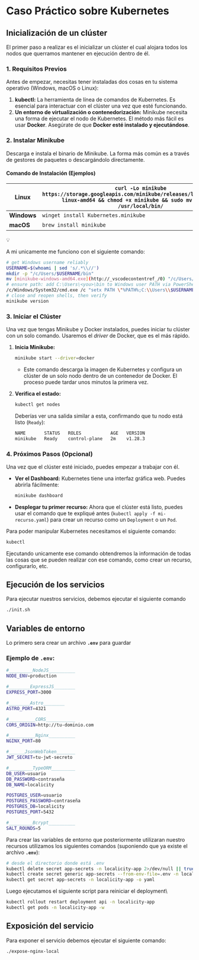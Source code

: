 # Caso Práctico sobre Kubernetes

## Inicialización de un clúster

El primer paso a realizar es el inicializar un clúster el cual alojara todos los nodos que querramos mantener en ejecución dentro de él.

### 1. Requisitos Previos

Antes de empezar, necesitas tener instaladas dos cosas en tu sistema operativo (Windows, macOS o Linux):

1. **kubectl:** La herramienta de línea de comandos de Kubernetes. Es esencial para interactuar con el clúster una vez que esté funcionando.
2. **Un entorno de virtualización o contenedorización:** Minikube necesita una forma de ejecutar el nodo de Kubernetes. El método más fácil es usar **Docker**. Asegúrate de que **Docker esté instalado y ejecutándose**.

### 2. Instalar Minikube

Descarga e instala el binario de Minikube. La forma más común es a través de gestores de paquetes o descargándolo directamente.

#### Comando de Instalación (Ejemplos)

| **Linux** | **`curl -Lo minikube https://storage.googleapis.com/minikube/releases/latest/minikube-linux-amd64 && chmod +x minikube && sudo mv minikube /usr/local/bin/`** |
| --- | --- |
| **Windows** | `winget install Kubernetes.minikube` |
| **macOS** | `brew install minikube` |

<aside>
💡

A mi unicamente me funciono con el siguiente comando:

```bash
# get Windows username reliably
USERNAME=$(whoami | sed 's/.*\\//')
mkdir -p "/c/Users/$USERNAME/bin"
mv [minikube-windows-amd64.exe](http://_vscodecontentref_/0) "/c/Users/$USERNAME/bin/minikube.exe"
# ensure path: add C:\Users\<you>\bin to Windows user PATH via PowerShell or Windows UI
/c/Windows/System32/cmd.exe /c "setx PATH \"%PATH%;C:\\Users\\$USERNAME\\bin\""
# close and reopen shells, then verify
minikube version
```

</aside>

### 3. Iniciar el Clúster

Una vez que tengas Minikube y Docker instalados, puedes iniciar tu clúster con un solo comando. Usaremos el *driver* de Docker, que es el más rápido.

1. **Inicia Minikube:**
    
    ```bash
    minikube start --driver=docker
    ```
    
    - Este comando descarga la imagen de Kubernetes y configura un clúster de un solo nodo dentro de un contenedor de Docker. El proceso puede tardar unos minutos la primera vez.
2. **Verifica el estado:**
    
    ```bash
    kubectl get nodes
    ```
    
    Deberías ver una salida similar a esta, confirmando que tu nodo está listo (`Ready`):
    
    ```bash
    NAME       STATUS   ROLES           AGE   VERSION
    minikube   Ready    control-plane   2m    v1.28.3
    ```
    

### 4. Próximos Pasos (Opcional)

Una vez que el clúster esté iniciado, puedes empezar a trabajar con él.

- **Ver el Dashboard:** Kubernetes tiene una interfaz gráfica web. Puedes abrirla fácilmente:
    
    ```bash
    minikube dashboard
    ```
    
- **Desplegar tu primer recurso:** Ahora que el clúster está listo, puedes usar el comando que te expliqué antes (`kubectl apply -f mi-recurso.yaml`) para crear un recurso como un `Deployment` o un `Pod`.

Para poder manipular Kubernetes necesitamos el siguiente comando:

```bash
kubectl
```

Ejecutando unicamente ese comando obtendremos la información de todas las cosas que se pueden realizar con ese comando, como crear un recurso, configurarlo, etc.

## Ejecución de los servicios

Para ejecutar nuestros servicios, debemos ejecutar el siguiente comando

```bash
./init.sh
```

## Variables de entorno

Lo primero sera crear un archivo **`.env`** para guardar 

### Ejemplo de `.env`:

```bash
#_________NodeJS__________
NODE_ENV=production

#________ExpressJS________
EXPRESS_PORT=3000

#________Astro________
ASTRO_PORT=4321

#__________CORS___________
CORS_ORIGIN=http://tu-dominio.com

#__________Nginx__________
NGINX_PORT=80

#______JsonWebToken_______
JWT_SECRET=tu-jwt-secreto

#_________TypeORM_________
DB_USER=usuario
DB_PASSWORD=contraseña
DB_NAME=localicity

POSTGRES_USER=usuario
POSTGRES_PASSWORD=contraseña
POSTGRES_DB=localicity
POSTGRES_PORT=5432

#_________Bcrypt__________
SALT_ROUNDS=5
```

Para crear las variables de entorno que posteriormente utilizaran nuestro recursos utilizamos los siguientes comandos (suponiendo que ya existe el archivo **`.env`**):

```bash
# desde el directorio donde está .env
kubectl delete secret app-secrets -n localicity-app 2>/dev/null || true
kubectl create secret generic app-secrets --from-env-file=.env -n localicity-app
kubectl get secret app-secrets -n localicity-app -o yaml
```

Luego ejecutamos el siguiente script para reiniciar el deployment\

```bash
kubectl rollout restart deployment api -n localicity-app
kubectl get pods -n localicity-app -w
```

## Exposición del servicio

Para exponer el servicio debemos ejecutar el siguiente comando:

```bash
./expose-nginx-local
```
